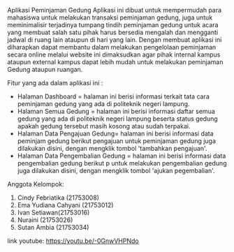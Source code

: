 Aplikasi Peminjaman Gedung 
Aplikasi ini dibuat untuk mempermudah para mahasiswa untuk melakukan transaksi peminjaman gedung, juga untuk meminimalisir terjadinya tumpang tindih peminjaman gedung untuk acara yang membuat salah satu pihak harus bersedia mengalah dan mengganti jadwal di ruang lain ataupun di hari yang lain. 
Dengan membuat aplikasi ini diharapkan dapat membantu dalam melakukan pengelolaan peminjaman secara online melalui website ini dimaksudkan agar pihak internal kampus ataupun external kampus dapat lebih mudah untuk melakukan peminjaman Gedung ataupun ruangan.

Fitur yang ada dalam aplikasi ini :
- Halaman Dashboard = halaman ini berisi informasi terkait tata cara peminjaman gedung yang ada di politeknik negeri lampung.
- Halaman Semua Gedung = halaman ini berisi informasi daftar semua gedung yang ada di politeknik negeri lampung beserta status gedung apakah gedung tersebut masih kosong atau sudah terpakai.
- Halaman Data Pengajuan Gedung= halaman ini berisi informasi data peminjam gedung berikut pengajuan untuk peminjaman gedung juga dilakukan disini, dengan mengklik tombol 'tambahkan pengajuan'.
- Halaman Data Pengembalian Gedung = halaman ini berisi informasi data pengembalian gedung berikut p untuk melakukan pengembalian gedung juga dilakukan disini, dengan mengklik tombol 'ajukan pegembalian'.


Anggota Kelompok:
1. Cindy Febriatika (21753008)
2. Ema Yudiana Cahyani (21753012)
3. Ivan Setiawan(21753016)
4. Nuraini (21753026)
5. Sutan Ambia (21753034)

link youtube:
https://youtu.be/-0GnwVHPNdo



